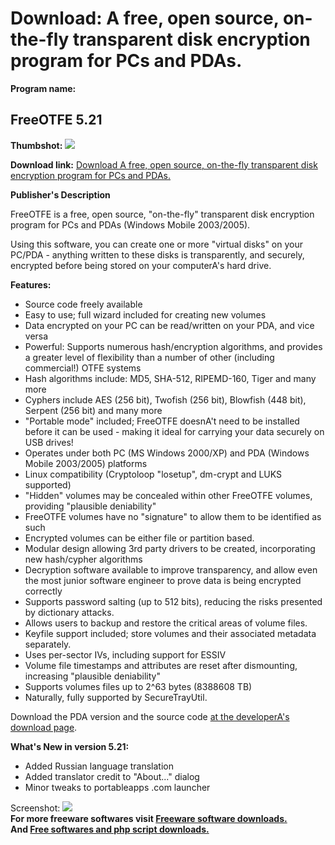 # Download: A free, open source, on-the-fly transparent disk encryption program for PCs and PDAs.

**Program name:**

## FreeOTFE 5.21

  
**Thumbshot:** ![](http://www.freewarefiles.com/screenshot/freeotfe_md.gif)   
  
**Download link:** [Download A free, open source, on-the-fly transparent disk encryption program for PCs and PDAs.](http://freesoftwares.boysofts.com/FreeOTFE_program_29588.html)  
  


**Publisher's Description**  
  


FreeOTFE is a free, open source, "on-the-fly" transparent disk encryption program for PCs and PDAs (Windows Mobile 2003/2005). 

Using this software, you can create one or more "virtual disks" on your PC/PDA - anything written to these disks is transparently, and securely, encrypted before being stored on your computerA's hard drive. 

**Features:**

  * Source code freely available 
  * Easy to use; full wizard included for creating new volumes 
  * Data encrypted on your PC can be read/written on your PDA, and vice versa 
  * Powerful: Supports numerous hash/encryption algorithms, and provides a greater level of flexibility than a number of other (including commercial!) OTFE systems 
  * Hash algorithms include: MD5, SHA-512, RIPEMD-160, Tiger and many more 
  * Cyphers include AES (256 bit), Twofish (256 bit), Blowfish (448 bit), Serpent (256 bit) and many more 
  * "Portable mode" included; FreeOTFE doesnA't need to be installed before it can be used - making it ideal for carrying your data securely on USB drives! 
  * Operates under both PC (MS Windows 2000/XP) and PDA (Windows Mobile 2003/2005) platforms 
  * Linux compatibility (Cryptoloop "losetup", dm-crypt and LUKS supported) 
  * "Hidden" volumes may be concealed within other FreeOTFE volumes, providing "plausible deniability" 
  * FreeOTFE volumes have no "signature" to allow them to be identified as such 
  * Encrypted volumes can be either file or partition based. 
  * Modular design allowing 3rd party drivers to be created, incorporating new hash/cypher algorithms 
  * Decryption software available to improve transparency, and allow even the most junior software engineer to prove data is being encrypted correctly 
  * Supports password salting (up to 512 bits), reducing the risks presented by dictionary attacks. 
  * Allows users to backup and restore the critical areas of volume files. 
  * Keyfile support included; store volumes and their associated metadata separately. 
  * Uses per-sector IVs, including support for ESSIV 
  * Volume file timestamps and attributes are reset after dismounting, increasing "plausible deniability" 
  * Supports volumes files up to 2^63 bytes (8388608 TB) 
  * Naturally, fully supported by SecureTrayUtil. 

Download the PDA version and the source code [at the developerA's download page](http://www.freeotfe.org/download.html).

**What's New in version 5.21:**

  * Added Russian language translation 
  * Added translator credit to "About..." dialog 
  * Minor tweaks to portableapps .com launcher 

  
  
Screenshot: ![](http://www.freewarefiles.com/screenshot/freeotfe.gif)   
**For more freeware softwares visit [Freeware software downloads.](http://freesoftwares.boysofts.com/)**   
**And [Free softwares and php script downloads.](http://www.boysofts.com/)**
